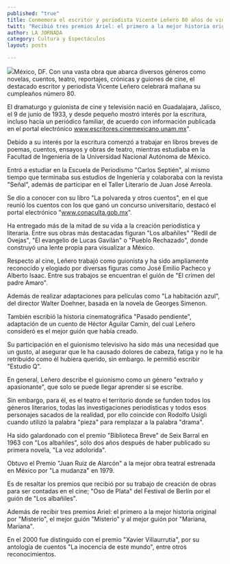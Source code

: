 ```yaml
---
published: "true"
title: Conmemora el escritor y periodista Vicente Leñero 80 años de vida
twitt: "Recibió tres premios Ariel: el primero a la mejor historia original por \"Misterio\", el mejor guión \"Misterio\" y al mejor guión por \"Mariana, Mariana\""
author: LA JORNADA
category: Cultura y Espectáculos
layout: posts

---
```


![](http://i.imgur.com/YdKnL6tm.jpg)México, DF. Con una vasta obra que abarca diversos géneros como novelas, cuentos, teatro, reportajes, crónicas y guiones de cine, el destacado escritor y periodista Vicente Leñero celebrará mañana su cumpleaños número 80.

El dramaturgo y guionista de cine y televisión nació en Guadalajara, Jalisco, el 9 de junio de 1933, y desde pequeño mostró interés por la escritura, incluso hacía un periódico familiar, de acuerdo con información publicada en el portal electrónico www.escritores.cinemexicano.unam.mx".

Debido a su interés por la escritura comenzó a trabajar en libros breves de poemas, cuentos, ensayos y obras de teatro, mientras estudiaba en la Facultad de Ingeniería de la Universidad Nacional Autónoma de México.

Entró a estudiar en la Escuela de Periodismo "Carlos Septién", al mismo tiempo que terminaba sus estudios de Ingeniería y colaboraba con la revista "Señal", además de participar en el Taller Literario de Juan José Arreola.

Se dio a conocer con su libro "La polvareda y otros cuentos", en el que reunió los cuentos con los que ganó un concurso universitario, destacó el portal electrónico "www.conaculta.gob.mx".

Ha entregado más de la mitad de su vida a la creación periodística y literaria. Entre sus obras más destacadas figuran "Los albañiles" "Redil de Ovejas", "El evangelio de Lucas Gavilán" o "Pueblo Rechazado", donde construyó una lente propia para visualizar a México.

Respecto al cine, Leñero trabajó como guionista y ha sido ampliamente reconocido y elogiado por diversas figuras como José Emilio Pacheco y Alberto Isaac. Entre sus trabajos se encuentran el guión de "El crimen del padre Amaro".

Además de realizar adaptaciones para películas como "La habitación azul", del director Walter Doehner, basada en la novela de Georges Simenon.

También escribió la historia cinematográfica "Pasado pendiente", adaptación de un cuento de Héctor Aguilar Camín, del cual Leñero consideró es el mejor guión que había creado.

Su participación en el guionismo televisivo ha sido más una necesidad que un gusto, al asegurar que le ha causado dolores de cabeza, fatiga y no le ha retribuido como él hubiera querido, sin embargo. le permitió escribir "Estudio Q".

En general, Leñero describe el guionismo como un género "extraño y apasionante", que solo se puede llegar aprender si se escribe.

Sin embargo, para él, es el teatro el territorio donde se funden todos los géneros literarios, todas las investigaciones periodísticas y todos esos personajes sacados de la realidad, por ello coincide con Rodolfo Usigli cuando utilizó la palabra "pieza" para remplazar a la palabra "drama".

Ha sido galardonado con el premio "Biblioteca Breve" de Seix Barral en 1963 con "Los albañiles", sólo dos años después de haber publicado su primera novela, "La voz adolorida".

Obtuvo el Premio "Juan Ruiz de Alarcón" a la mejor obra teatral estrenada en México por "La mudanza" en 1979.

Es de resaltar los premios que recibió por su trabajo de creación de obras para ser contadas en el cine; "Oso de Plata" del Festival de Berlín por el guión de "Los albañiles".

Además de recibir tres premios Ariel: el primero a la mejor historia original por "Misterio", el mejor guión "Misterio" y al mejor guión por "Mariana, Mariana".

En el 2000 fue distinguido con el premio "Xavier Villaurrutia", por su antología de cuentos "La inocencia de este mundo", entre otros reconocimientos.
